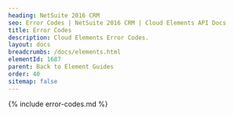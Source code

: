 ```yaml
---
heading: NetSuite 2016 CRM
seo: Error Codes | NetSuite 2016 CRM | Cloud Elements API Docs
title: Error Codes
description: Cloud Elements Error Codes.
layout: docs
breadcrumbs: /docs/elements.html
elementId: 1687
parent: Back to Element Guides
order: 40
sitemap: false
---
```


{% include error-codes.md %}
